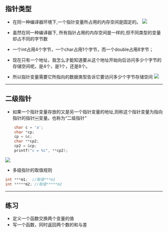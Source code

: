 ## 指针类型

- 在同一种编译器环境下,一个指针变量所占用的内存空间是固定的。
  ![](https://img-blog.csdnimg.cn/img_convert/a95f575889111ad8d64cc2c1aa8ecb1e.png)

- 虽然在同一种编译器下, 所有指针占用的内存空间是一样的,但不同类型的变量却占不同的字节数
+ 一个int占用4个字节，一个char占用1个字节，而一个double占用8字节；

+ 现在只有一个地址，我怎么才能知道要从这个地址开始向后访问多少个字节的存储空间呢，是4个，是1个，还是8个。

+ 所以指针变量需要它所指向的数据类型告诉它要访问多少个字节存储空间
  ![](https://img-blog.csdnimg.cn/img_convert/af1fd05a523d9ba4e196e326f537589b.png)

---

## 二级指针

- 如果一个指针变量存放的又是另一个指针变量的地址,则称这个指针变量为指向指针的指针￼变量。也称为“二级指针”

```c
    char c = 'a';
    char *cp;
    cp = &c;
    char **cp2;
    cp2 = &cp;
    printf("c = %c", **cp2);
```

![](https://img-blog.csdnimg.cn/img_convert/af331163ce03df7573810fc05ceb03c6.png)

- 多级指针的取值规则

```c
int ***m1;  //取值***m1
int *****m2; //取值*****m2
```

---

## 练习

- 定义一个函数交换两个变量的值
- 写一个函数，同时返回两个数的和与差